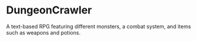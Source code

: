# DungeonCrawler
A text-based RPG featuring different monsters, a combat system, and items such as weapons and potions.
